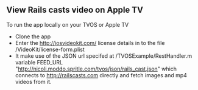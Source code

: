 ## View Rails casts video on Apple TV

To run the app locally on your TVOS or Apple TV 
* Clone the app
* Enter the http://iosvideokit.com/ license details in to the file /VideoKit/license-form.plist
* It make use of the JSON url specifed at /TVOSExample/RestHandler.m variable FEED_URL "http://nicoli.moddo.spritle.com/tvos/json/rails_cast.json" which connects to http://railscasts.com directly and fetch images and mp4 videos from it.
